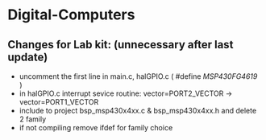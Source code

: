 # Digital-Computers


## Changes for Lab kit: (unnecessary after last update)
- uncomment the first line in main.c, halGPIO.c ( #define _MSP430FG4619_ )
- in halGPIO.c interrupt sevice routine: vector=PORT2_VECTOR -> vector=PORT1_VECTOR
- include to project bsp_msp430x4xx.c & bsp_msp430x4xx.h and delete 2 family
- if not compiling remove ifdef for family choice 
